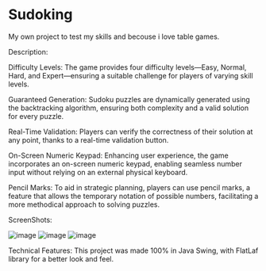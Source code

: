 # Sudoking
My own project to test my skills and becouse i love table games.


Description:

Difficulty Levels: The game provides four difficulty levels—Easy, Normal, Hard, and Expert—ensuring a suitable challenge for players of varying skill levels.

Guaranteed Generation: Sudoku puzzles are dynamically generated using the backtracking algorithm, ensuring both complexity and a valid solution for every puzzle.

Real-Time Validation: Players can verify the correctness of their solution at any point, thanks to a real-time validation button.

On-Screen Numeric Keypad: Enhancing user experience, the game incorporates an on-screen numeric keypad, enabling seamless number input without relying on an external physical keyboard.

Pencil Marks: To aid in strategic planning, players can use pencil marks, a feature that allows the temporary notation of possible numbers, facilitating a more methodical approach to solving puzzles.

ScreenShots:


![image](https://github.com/NickBuzz/Sudoking/assets/123810242/5f704eb9-4442-43de-bae0-33669a1ff236)
![image](https://github.com/NickBuzz/Sudoking/assets/123810242/bd2ba232-17e9-41f2-b4f2-b3aeadd5d5d5)
![image](https://github.com/NickBuzz/Sudoking/assets/123810242/724e6801-39c2-4744-b718-bedff77728a4)


Technical Features:
This project was made 100% in Java Swing, with FlatLaf library for a better look and feel.

